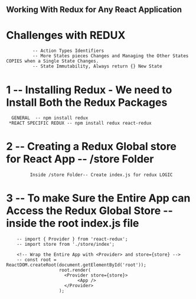 ## Working With Redux for Any React Application

# Challenges with REDUX
              -- Action Types Identifiers
              -- More States pieces Changes and Managing the Other States COPIES when a Single State Changes.
              -- State Immutability, Always return {} New State

# 1 -- Installing Redux - We need to Install Both the Redux Packages
      GENERAL  -- npm install redux
     *REACT SPECIFIC REDUX -- npm install redux react-redux      

# 2 -- Creating a Redux Global store for React App -- /store Folder
             Inside /store Folder-- Create index.js for redux LOGIC


# 3 -- To make Sure the Entire App can Access the Redux Global Store -- inside the root index.js file
        -- import { Provider } from 'react-redux';
        -- import store from './store/index';

        <!-- Wrap the Entire App with <Provider> and store={store} -->
        -- const root = ReactDOM.createRoot(document.getElementById('root'));
                        root.render(
                          <Provider store={store}>
                               <App />
                          </Provider>
                        );

